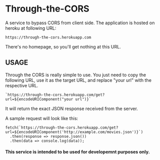 # Through-the-CORS
A service to bypass CORS from client side. The application is hosted on heroku at following URL:  
```
https://through-the-cors.herokuapp.com
```
There's no homepage, so you'll get nothing at this URL.
## USAGE

Through the CORS is really simple to use. You just need to copy the following URL, use it as the target URL, and replace "your url" with the respective URL.
```
`https://through-the-cors.herokuapp.com/get?url=${encodeURIComponent("your url")}`
```

It will return the exact JSON response received from the server.

A sample request will look like this:
```
fetch(`https://through-the-cors.herokuapp.com/get?url=${encodeURIComponent('http://example.com/movies.json')}`)
  .then(response => response.json())
  .then(data => console.log(data));
```

#### This service is intended to be used for developemnt purposes only.
